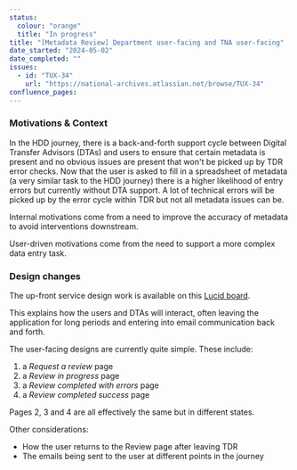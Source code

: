 ```yaml
---
status:
  colour: "orange"
  title: "In progress"
title: "[Metadata Review] Department user-facing and TNA user-facing"
date_started: "2024-05-02"
date_completed: ""
issues:
  - id: "TUX-34"
    url: "https://national-archives.atlassian.net/browse/TUX-34"
confluence_pages:
---
```


### Motivations & Context

In the HDD journey, there is a back-and-forth support cycle between Digital Transfer Advisors (DTAs) and users to ensure that certain metadata is present and no obvious issues are present that won't be picked up by TDR error checks. Now that the user is asked to fill in a spreadsheet of metadata (a very similar task to the HDD journey) there is a higher likelihood of entry errors but currently without DTA support. A lot of technical errors will be picked up by the error cycle within TDR but not all metadata issues can be. 

Internal motivations come from a need to improve the accuracy of metadata to avoid interventions downstream. 

User-driven motivations come from the need to support a more complex data entry task.

### Design changes

The up-front service design work is available on this [Lucid board](https://lucid.app/lucidspark/1f4fa79e-6ef7-4c08-9926-4267a74be58d/edit?view_items=YbXxV28h6eDk&invitationId=inv_4fc166d0-78a2-41fd-9dd0-d512728369fe). 

This explains how the users and DTAs will interact, often leaving the application for long periods and entering into email communication back and forth. 

The user-facing designs are currently quite simple. These include:  
1. a _Request a review_ page
2. a _Review in progress_ page 
3. a _Review completed with errors_ page
4. a _Review completed success_ page

Pages 2, 3 and 4 are all effectively the same but in different states. 

Other considerations:  
- How the user returns to the Review page after leaving TDR
- The emails being sent to the user at different points in the journey
